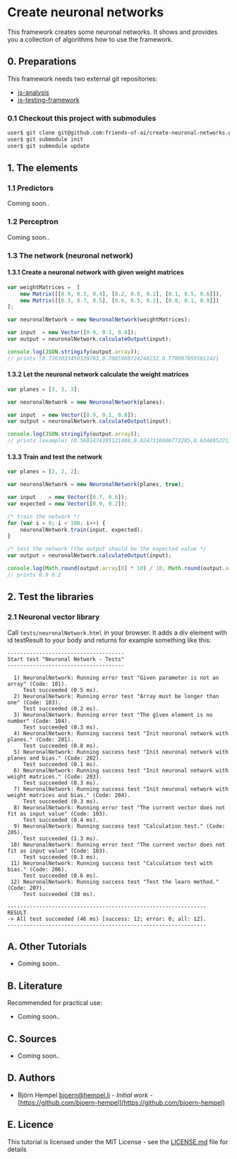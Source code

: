 # Create neuronal networks

This framework creates some neuronal networks. It shows and provides you a collection of algorithms how to use the framework.

## 0. Preparations

This framework needs two external git repositories:

* [js-analysis](https://github.com/bjoern-hempel/js-analysis)
* [js-testing-framework](https://github.com/bjoern-hempel/js-testing-framework)

### 0.1 Checkout this project with submodules

```bash
user$ git clone git@github.com:friends-of-ai/create-neuronal-networks.git && cd create-neuronal-networks
user$ git submodule init
user$ git submodule update
```

## 1. The elements

### 1.1 Predictors

Coming soon..

### 1.2 Perceptron

Coming soon..

### 1.3 The network (neuronal network)

#### 1.3.1 Create a neuronal network with given weight matrices

```javascript
var weightMatrices =  [
    new Matrix([[0.9, 0.3, 0.4], [0.2, 0.8, 0.2], [0.1, 0.5, 0.6]]),
    new Matrix([[0.3, 0.7, 0.5], [0.6, 0.5, 0.2], [0.8, 0.1, 0.9]])
];

var neuronalNetwork = new NeuronalNetwork(weightMatrices);

var input  = new Vector([0.9, 0.1, 0.8]);
var output = neuronalNetwork.calculateOutput(input);

console.log(JSON.stringify(output.array));
// prints [0.7263033450139793,0.7085980724248232,0.778097059561142]
```

#### 1.3.2 Let the neuronal network calculate the weight matrices

```javascript
var planes = [3, 3, 3];

var neuronalNetwork = new NeuronalNetwork(planes);

var input  = new Vector([0.9, 0.1, 0.8]);
var output = neuronalNetwork.calculateOutput(input);

console.log(JSON.stringify(output.array));
// prints (example) [0.5601474395121488,0.6247316906773285,0.6346952211353676]
```

#### 1.3.3 Train and test the network

```javascript
var planes = [2, 2, 2];

var neuronalNetwork = new NeuronalNetwork(planes, true);

var input    = new Vector([0.7, 0.6]);
var expected = new Vector([0.9, 0.2]);

/* train the network */
for (var i = 0; i < 100; i++) {
    neuronalNetwork.train(input, expected);
}

/* test the network (the output should be the expected value */
var output = neuronalNetwork.calculateOutput(input);

console.log(Math.round(output.array[0] * 10) / 10, Math.round(output.array[1] * 10) / 10);
// prints 0.9 0.2
```       

## 2. Test the libraries

### 2.1 Neuronal vector library

Call `tests/neuronalNetwork.html` in your browser. It adds a div element with id testResult to your body and returns for example something like this:

```text
-------------------------------------
Start test "Neuronal Network - Tests"
-------------------------------------
 
  1) NeuronalNetwork: Running error test "Given parameter is not an array" (Code: 101).
     Test succeeded (0.5 ms).
  2) NeuronalNetwork: Running error test "Array must be longer than one" (Code: 103).
     Test succeeded (0.2 ms).
  3) NeuronalNetwork: Running error test "The given element is no number" (Code: 104).
     Test succeeded (0.3 ms).
  4) NeuronalNetwork: Running success test "Init neuronal network with planes." (Code: 201).
     Test succeeded (0.8 ms).
  5) NeuronalNetwork: Running success test "Init neuronal network with planes and bias." (Code: 202).
     Test succeeded (0.1 ms).
  6) NeuronalNetwork: Running success test "Init neuronal network with weight matrices." (Code: 203).
     Test succeeded (0.3 ms).
  7) NeuronalNetwork: Running success test "Init neuronal network with weight matrices and bias." (Code: 204).
     Test succeeded (0.3 ms).
  8) NeuronalNetwork: Running error test "The current vector does not fit as input value" (Code: 103).
     Test succeeded (0.4 ms).
  9) NeuronalNetwork: Running success test "Calculation test." (Code: 205).
     Test succeeded (1.3 ms).
 10) NeuronalNetwork: Running error test "The current vector does not fit as input value" (Code: 103).
     Test succeeded (0.3 ms).
 11) NeuronalNetwork: Running success test "Calculation test with bias." (Code: 206).
     Test succeeded (0.6 ms).
 12) NeuronalNetwork: Running success test "Test the learn method." (Code: 207).
     Test succeeded (38 ms).
 
---------------------------------------------------------------
RESULT
-> All test succeeded (46 ms) [success: 12; error: 0; all: 12].
---------------------------------------------------------------
```

## A. Other Tutorials

* Coming soon..

## B. Literature

Recommended for practical use:

* Coming soon..

## C. Sources

* Coming soon..

## D. Authors

* Björn Hempel <bjoern@hempel.li> - _Initial work_ - [https://github.com/bjoern-hempel](https://github.com/bjoern-hempel)

## E. Licence

This tutorial is licensed under the MIT License - see the [LICENSE.md](/LICENSE.md) file for details
